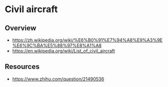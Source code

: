 # Civil aircraft


## Overview

- https://zh.wikipedia.org/wiki/%E6%B0%91%E7%94%A8%E9%A3%9E%E6%9C%BA%E5%88%97%E8%A1%A8
- https://en.wikipedia.org/wiki/List_of_civil_aircraft


## Resources

- https://www.zhihu.com/question/21490536
